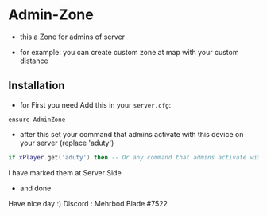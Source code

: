 # Admin-Zone
- this a Zone  for admins of server 

- for example:
you can create custom zone at map with your custom distance


## Installation
- for First you need Add this in your `server.cfg`:

```
ensure AdminZone
```
- after this set your command that admins activate with this device on your server (replace 'aduty')

```lua
if xPlayer.get('aduty') then -- Or any command that admins activate with this device on your server (replace 'aduty')
```
I have marked them at Server Side

- and done 

Have nice day :)
Discord : Mehrbod Blade #7522
